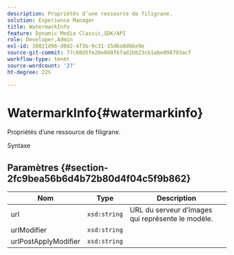 ```yaml
---
description: Propriétés d’une ressource de filigrane.
solution: Experience Manager
title: WatermarkInfo
feature: Dynamic Media Classic,SDK/API
role: Developer,Admin
exl-id: 38821d96-d0d2-4f3b-9c31-15d6a8d66e9e
source-git-commit: 77c88d5fe20e048f6fad2bb23cb1abe090793acf
workflow-type: tm+mt
source-wordcount: '27'
ht-degree: 22%

---
```


# WatermarkInfo{#watermarkinfo}

Propriétés d’une ressource de filigrane.

Syntaxe

## Paramètres {#section-2fc9bea56b6d4b72b80d4f04c5f9b862}

| Nom | Type | Description |
|---|---|---|
| url | `xsd:string` | URL du serveur d’images qui représente le modèle. |
| urlModifier | `xsd:string` |  |
| urlPostApplyModifier | `xsd:string` |  |
